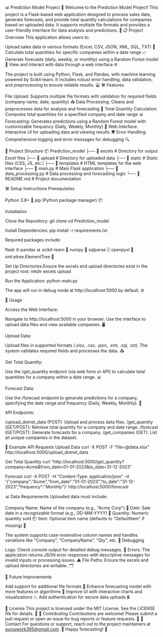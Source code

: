 📊 Prediction Model Project 🚀
Welcome to the Prediction Model Project! This project is a Flask-based web application designed to process sales data, generate forecasts, and provide total quantity calculations for companies based on uploaded data. It supports multiple file formats and provides a user-friendly interface for data analysis and predictions. 🎉
📋 Project Overview
This application allows users to:

Upload sales data in various formats (Excel, CSV, JSON, XML, SQL, TXT) 📂
Calculate total quantities for specific companies within a date range 📈
Generate forecasts (daily, weekly, or monthly) using a Random Forest model 🧠
View and interact with data through a web interface 🌐

The project is built using Python, Flask, and Pandas, with machine learning powered by Scikit-learn. It includes robust error handling, data validation, and preprocessing to ensure reliable results. 💻
🛠️ Features

File Upload: Supports multiple file formats with validation for required fields (company name, date, quantity) 📥
Data Processing: Cleans and preprocesses data for analysis and forecasting 🧹
Total Quantity Calculation: Computes total quantities for a specified company and date range 📊
Forecasting: Generates predictions using a Random Forest model with customizable frequency (Daily, Weekly, Monthly) 🔮
Web Interface: Interactive UI for uploading data and viewing results 🌍
Error Handling: Comprehensive logging and error messages for debugging 🔍

📁 Project Structure
📦 Prediction_model
├── 📂 excels                # Directory for output Excel files
├── 📂 upload                # Directory for uploaded data
├── 📂 static                # Static files (CSS, JS, etc.)
├── 📂 templates             # HTML templates for the web interface
├── 📜 main.py              # Main Flask application
├── 📜 data_processing.py    # Data processing and forecasting logic
└── 📜 README.md            # Project documentation

🛠️ Setup Instructions
Prerequisites

Python 3.8+ 🐍
pip (Python package manager) 📦

Installation

Clone the Repository:
git clone <repository-url>
cd Prediction_model


Install Dependencies:
pip install -r requirements.txt

Required packages include:

flask 🌐
pandas 📊
scikit-learn 🧠
numpy 🔢
sqlparse 🗄️
openpyxl 📑
xml.etree.ElementTree 📄


Set Up Directories:Ensure the excels and upload directories exist in the project root:
mkdir excels upload


Run the Application:
python main.py

The app will run in debug mode at http://localhost:5000 by default. 🌐


🚀 Usage

Access the Web Interface:

Navigate to http://localhost:5000 in your browser.
Use the interface to upload data files and view available companies. 🖥️


Upload Data:

Upload files in supported formats (.xlsx, .csv, .json, .xml, .sql, .txt).
The system validates required fields and processes the data. 📤


Get Total Quantity:

Use the /get_quantity endpoint (via web form or API) to calculate total quantities for a company within a date range. 📊


Forecast Data:

Use the /forecast endpoint to generate predictions for a company, specifying the date range and frequency (Daily, Weekly, Monthly). 🔮


API Endpoints:

/upload_dotnet_data (POST): Upload and process data files.
/get_quantity (GET/POST): Retrieve total quantity for a company and date range.
/forecast (GET/POST): Generate forecasts for a company.
/get_companies (GET): List all unique companies in the dataset.



📝 Example API Requests
Upload Data
curl -X POST -F "file=@data.xlsx" http://localhost:5000/upload_dotnet_data

Get Total Quantity
curl "http://localhost:5000/get_quantity?company=Acme&from_date=01-01-2023&to_date=31-12-2023"

Forecast
curl -X POST -H "Content-Type: application/json" -d '{"company":"Acme","from_date":"01-01-2023","to_date":"31-12-2023","frequency":"Monthly"}' http://localhost:5000/forecast

📊 Data Requirements
Uploaded data must include:

Company Name: Name of the company (e.g., "Acme Corp") 🏢
Date: Sale date in a recognizable format (e.g., DD-MM-YYYY) 📅
Quantity: Numeric quantity sold 📦
Item: Optional item name (defaults to "DefaultItem" if missing) 🛒

The system supports case-insensitive column names and handles variations like "Company", "CompanyName", "Qty", etc.
🐛 Debugging

Logs: Check console output for detailed debug messages. 📜
Errors: The application returns JSON error responses with descriptive messages for invalid inputs or processing issues. ⚠️
File Paths: Ensure the excels and upload directories are writable. 🗂️

🔮 Future Improvements

Add support for additional file formats 📄
Enhance forecasting model with more features or algorithms 🧠
Improve UI with interactive charts and visualizations 📉
Add authentication for secure data uploads 🔒

📜 License
This project is licensed under the MIT License. See the LICENSE file for details. 📝
🙌 Contributing
Contributions are welcome! Please submit a pull request or open an issue for bug reports or feature requests. 🚀
📧 Contact
For questions or support, reach out to the project maintainers at suruswork395@gmail.com. 📩
Happy forecasting! 🎉
